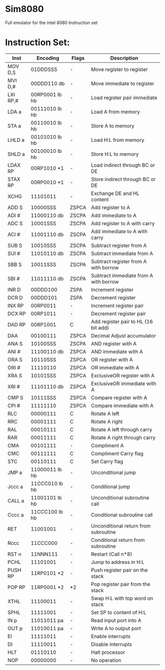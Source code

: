 Sim8080
=======

Full emulator for the intel 8080 Instruction set


Instruction Set:
==============

|Inst |     Encoding |         Flags |  Description |
|-------|----------------|------------|-----------------------------------|
|MOV D,S |  01DDDSSS        |  -      | Move register to register |
|MVI D,# |  00DDD110 db     |  -      | Move immediate to register |
|LXI RP,#|  00RP0001 lb hb  |  -      | Load register pair immediate|
|LDA a   |  00111010 lb hb  |  -      | Load A from memory|
|STA a   |  00110010 lb hb  |  -      | Store A to memory|
|LHLD a  |  00101010 lb hb  |  -      | Load H:L from memory|
|SHLD a  |  00100010 lb hb  |  -      | Store H:L to memory|
|LDAX RP |  00RP1010 *1     |  -      | Load indirect through BC or DE|
|STAX RP |  00RP0010 *1     |  -      | Store indirect through BC or DE|
|XCHG    |  11101011        |  -      | Exchange DE and HL content|
|ADD S   |  10000SSS        |  ZSPCA  | Add register to A|
|ADI #   |  11000110 db     |  ZSCPA  | Add immediate to A|
|ADC S   |  10001SSS        |  ZSCPA  | Add register to A with carry
|ACI #   |  11001110 db     |  ZSCPA  | Add immediate to A with carry
|SUB S   |  10010SSS        |  ZSCPA  | Subtract register from A
|SUI #   |  11010110 db     |  ZSCPA  | Subtract immediate from A
|SBB S   |  10011SSS        |  ZSCPA  | Subtract register from A with borrow |
|SBI #  |   11011110 db     |  ZSCPA  | Subtract immediate from A with borrow |
|INR D  |   00DDD100        |  ZSPA   | Increment register
|DCR D  |   00DDD101        |  ZSPA   | Decrement register
|INX RP |   00RP0011        |  -      | Increment register pair
|DCX RP |   00RP1011        |  -      | Decrement register pair
|DAD RP |   00RP1001        |  C      | Add register pair to HL (16 bit add)
|DAA    |   00100111        |  ZSPCA  | Decimal Adjust accumulator
|ANA S  |   10100SSS        |  ZSCPA  | AND register with A
|ANI #  |   11100110 db     |  ZSPCA  | AND immediate with A
|ORA S  |  10110SSS         | ZSPCA   |OR  register with A
|ORI #  |   11110110        |  ZSPCA  | OR  immediate with A
|XRA S  |   10101SSS        |  ZSPCA  | ExclusiveOR register with A
|XRI #  |   11101110 db     |  ZSPCA  | ExclusiveOR immediate with A
|CMP S  |   10111SSS        |  ZSPCA  | Compare register with A
|CPI #  |   11111110        |  ZSPCA  | Compare immediate with A
|RLC    |   00000111        |  C      | Rotate A left
|RRC    |   00001111        |  C      | Rotate A right
|RAL    |   00010111        |  C      | Rotate A left through carry
|RAR    |   00011111        |  C      | Rotate A right through carry
|CMA    |   00101111        |  -      | Compliment A
|CMC    |   00111111        |  C      | Compliment Carry flag
|STC    |   00110111        |  C      | Set Carry flag
|JMP a  |   11000011 lb hb  |  -      | Unconditional jump
|Jccc a |   11CCC010 lb hb  |  -      | Conditional jump
|CALL a |   11001101 lb hb  |  -      | Unconditional subroutine call
|Cccc a |   11CCC100 lb hb  |  -      | Conditional subroutine call
|RET    |   11001001        |  -      | Unconditional return from subroutine
|Rccc   |   11CCC000        |  -      | Conditional return from subroutine
|RST n  |   11NNN111        |  -      | Restart (Call n*8)
|PCHL   |   11101001        |  -      | Jump to address in H:L
|PUSH RP|   11RP0101 *2     |  -      | Push register pair on the stack
|POP RP |   11RP0001 *2     |  *2     | Pop  register pair from the stack
|XTHL   |   11100011        |  -      | Swap H:L with top word on stack
|SPHL   |   11111001        |  -      | Set SP to content of H:L
|IN p   |   11011011 pa     |  -      | Read input port into A
|OUT p  |   11010011 pa     |  -      | Write A to output port
|EI     |   11111011        |  -      | Enable interrupts
|DI     |   11110011       |   -      | Disable interrupts
|HLT    |   01110110       |   -      | Halt processor
|NOP    |   00000000       |   -      | No operation

